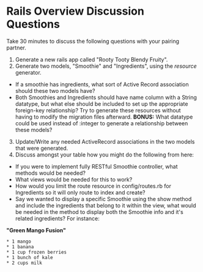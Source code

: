 # Rails Overview Discussion Questions

Take 30 minutes to discuss the following questions with your pairing partner.

1. Generate a new rails app called "Rooty Tooty Blendy Fruity".
2. Generate two models, "Smoothie" and "Ingredients", using the *resource* generator.
  * If a smoothie has ingredients, what sort of Active Record association should these two models have?
  * Both Smoothies and Ingredients should have name column with a String datatype, but what else should be included to set up the appropriate foreign-key relationship? Try to generate these resources without having to modify the migration files afterward. **BONUS:** What datatype could be used instead of :integer to generate a relationship between these models?

3. Update/Write any needed ActiveRecord associations in the two models that were generated.
4. Discuss amongst your table how you might do the following from here:

  * If you were to implement fully RESTful Smoothie controller, what methods would be needed?
  * What views would be needed for this to work?
  * How would you limit the route resource in config/routes.rb for Ingredients so it will only route to index and create?
  * Say we wanted to display a specific Smoothie using the show method and include the ingredients that belong to it within the view, what would be needed in the method to display both the Smoothie info and it's related ingredients?  For instance:

  **"Green Mango Fusion"**

    * 1 mango
    * 1 banana
    * 1 cup frozen berries
    * 1 bunch of kale
    * 2 cups milk

